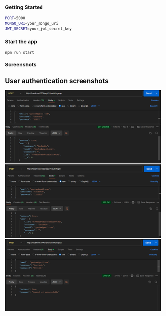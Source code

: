 ### Getting Started

```bash
PORT=5000
MONGO_URI=your_mongo_uri
JWT_SECRET=your_jwt_secret_key
```

### Start the app

```shell
npm run start
```

### Screenshots

<h2>User authentication screenshots</h2>
<a href="./public/ss1.png"><img src="./public/ss1.png" alt="Image Description"></a>
<a href="./public/ss2.png"><img src="./public/ss2.png" alt="Image Description"></a>
<a href="./public/ss3.png"><img src="./public/ss3.png" alt="Image Description"></a>
